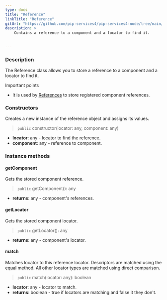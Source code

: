 ```yaml
---
type: docs
title: "Reference"
linkTitle: "Reference"
gitUrl: "https://github.com/pip-services4/pip-services4-node/tree/main/pip-services4-components-node"
description: >
    Contains a reference to a component and a locator to find it.
    
 
---
```


### Description

The Reference class allows you to store a reference to a component and a locator to find it.

Important points

- It is used by [References](../references) to store registered component references.

### Constructors
Creates a new instance of the reference object and assigns its values.

> `public` constructor(locator: any, component: any)

- **locator**: any - locator to find the reference. 
- **component**: any - reference to component.

###  Instance methods

#### getComponent
Gets the stored component reference.    

> `public` getComponent(): any

- **returns**: any - component's references.


#### getLocator
Gets the stored component locator. 

> `public` getLocator(): any

- **returns**: any - component's locator.

#### match
Matches locator to this reference locator.
Descriptors are matched using the equal method.
All other locator types are matched using direct comparison.

> `public` match(locator: any): boolean

- **locator**: any - locator to match. 
- **returns**: boolean - true if locators are matching and false it they don't.


